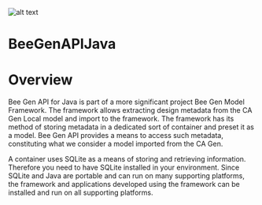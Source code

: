 ![alt text](bee.png "image title")
# BeeGenAPIJava
Overview
========

Bee Gen API for Java is part of a more significant project Bee Gen Model Framework. The framework allows extracting design metadata from the CA Gen Local model and import to the framework. The framework has its method of storing metadata in a dedicated sort of container and preset it as a model. Bee Gen API provides a means to access such metadata, constituting what we consider a model imported from the CA Gen.

A container uses SQLite as a means of storing and retrieving information. Therefore you need to have SQLite installed in your environment. Since SQLite and Java are portable and can run on many supporting platforms, the framework and applications developed using the framework can be installed and run on all supporting platforms.

